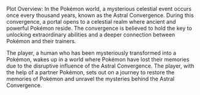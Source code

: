 Plot Overview:
In the Pokémon world, a mysterious celestial event occurs once every thousand years, known as the Astral Convergence. During this convergence, a portal opens to a celestial realm where ancient and powerful Pokémon reside. The convergence is believed to hold the key to unlocking extraordinary abilities and a deeper connection between Pokémon and their trainers.

The player, a human who has been mysteriously transformed into a Pokémon, wakes up in a world where Pokémon have lost their memories due to the disruptive influence of the Astral Convergence. The player, with the help of a partner Pokémon, sets out on a journey to restore the memories of Pokémon and unravel the mysteries behind the Astral Convergence.